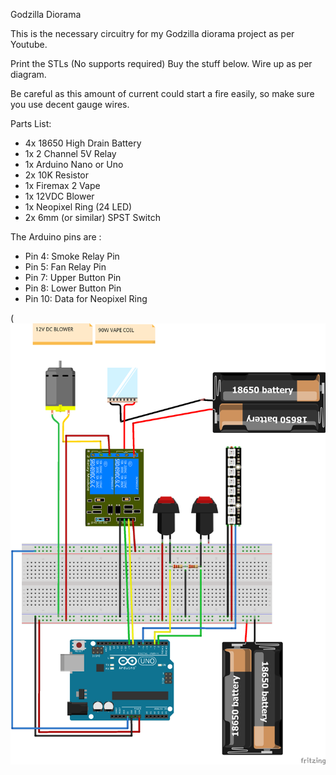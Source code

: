 Godzilla Diorama

This is the necessary circuitry for my Godzilla diorama project as per Youtube.

Print the STLs (No supports required)
Buy the stuff below.  Wire up as per diagram.

Be careful as this amount of current could start a fire easily, so make sure you use decent gauge wires.

Parts List:

* 4x 18650 High Drain Battery
* 1x 2 Channel 5V Relay
* 1x Arduino Nano or Uno
* 2x 10K Resistor
* 1x Firemax 2 Vape
* 1x 12VDC Blower
* 1x Neopixel Ring (24 LED)
* 2x 6mm (or similar) SPST Switch

The Arduino pins are :
* Pin 4: Smoke Relay Pin
* Pin 5: Fan Relay Pin
* Pin 7: Upper Button Pin
* Pin 8: Lower Button Pin
* Pin 10: Data for Neopixel Ring

(![Image description](https://github.com/marhod/JeannieLamp/raw/master/JeannieCircuit.png)
